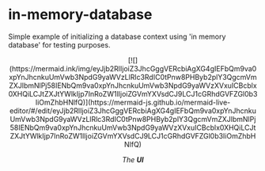 # in-memory-database

Simple example of initializing a database context using 'in memory database' for testing purposes.

<p align="center">[![](https://mermaid.ink/img/eyJjb2RlIjoiZ3JhcGggVERcbiAgXG4gIEFbQm9va0xpYnJhcnkuUmVwb3NpdG9yaWVzLlRlc3RdIC0tPnw8PHByb2plY3QgcmVmZXJlbmNlPj58IENbQm9va0xpYnJhcnkuUmVwb3NpdG9yaWVzXVxuICBcblx0XHQiLCJtZXJtYWlkIjp7InRoZW1lIjoiZGVmYXVsdCJ9LCJ1cGRhdGVFZGl0b3IiOmZhbHNlfQ)](https://mermaid-js.github.io/mermaid-live-editor/#/edit/eyJjb2RlIjoiZ3JhcGggVERcbiAgXG4gIEFbQm9va0xpYnJhcnkuUmVwb3NpdG9yaWVzLlRlc3RdIC0tPnw8PHByb2plY3QgcmVmZXJlbmNlPj58IENbQm9va0xpYnJhcnkuUmVwb3NpdG9yaWVzXVxuICBcblx0XHQiLCJtZXJtYWlkIjp7InRoZW1lIjoiZGVmYXVsdCJ9LCJ1cGRhdGVFZGl0b3IiOmZhbHNlfQ)</p>
<p align="center"><i>The <b>UI</b></i></p>